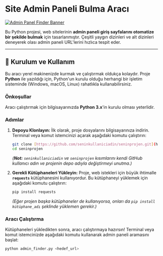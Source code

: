 # Site Admin Paneli Bulma Aracı

[![Admin Panel Finder Banner](https://via.placeholder.com/1200x400/007bff/ffffff?text=Admin+Panel+Finder+Tool)](https://github.com/seninkullaniciadin/seninprojen)

Bu Python projesi, web sitelerinin **admin paneli giriş sayfalarını otomatize bir şekilde bulmak** için tasarlanmıştır. Çeşitli yaygın dizinleri ve alt dizinleri deneyerek olası admin paneli URL'lerini hızlıca tespit eder.

---

## 🚀 Kurulum ve Kullanım

Bu aracı yerel makinenizde kurmak ve çalıştırmak oldukça kolaydır. Proje **Python** ile yazıldığı için, Python'un kurulu olduğu herhangi bir işletim sisteminde (Windows, macOS, Linux) rahatlıkla kullanabilirsiniz.

### Önkoşullar

Aracı çalıştırmak için bilgisayarınızda **Python 3.x**'in kurulu olması yeterlidir.

### Adımlar

1.  **Depoyu Klonlayın:** İlk olarak, proje dosyalarını bilgisayarınıza indirin. Terminal veya komut istemcinizi açarak aşağıdaki komutu çalıştırın:

    ```bash
    git clone [https://github.com/seninkullaniciadin/seninprojen.git](https://github.com/seninkullaniciadin/seninprojen.git)
    cd seninprojen
    ```
    *(**Not:** `seninkullaniciadin` ve `seninprojen` kısımlarını kendi GitHub kullanıcı adın ve projenin depo adıyla değiştirmeyi unutma.)*

2.  **Gerekli Kütüphaneleri Yükleyin:** Proje, web istekleri için büyük ihtimalle **`requests`** kütüphanesini kullanıyordur. Bu kütüphaneyi yüklemek için aşağıdaki komutu çalıştırın:

    ```bash
    pip install requests
    ```
    *(Eğer projen başka kütüphaneler de kullanıyorsa, onları da `pip install kütüphane_adı` şeklinde yüklemen gerekir.)*

### Aracı Çalıştırma

Kütüphaneleri yükledikten sonra, aracı çalıştırmaya hazırsın! Terminal veya komut istemcinizde aşağıdaki komutu kullanarak admin paneli aramasını başlat:

```bash
python admin_finder.py <hedef_url>
